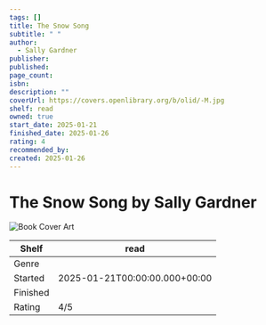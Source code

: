 ```yaml
---
tags: []
title: The Snow Song
subtitle: " "
author:
  - Sally Gardner
publisher: 
published: 
page_count: 
isbn: 
description: ""
coverUrl: https://covers.openlibrary.org/b/olid/-M.jpg
shelf: read
owned: true
start_date: 2025-01-21
finished_date: 2025-01-26
rating: 4
recommended_by: 
created: 2025-01-26
---
```


# The Snow Song by Sally Gardner

![Book Cover Art](https://covers.openlibrary.org/b/olid/-M.jpg)

| Shelf | read |
| --- | --- |
| Genre |  |
| Started | 2025-01-21T00:00:00.000+00:00 |
| Finished |  |
| Rating | 4/5 |

